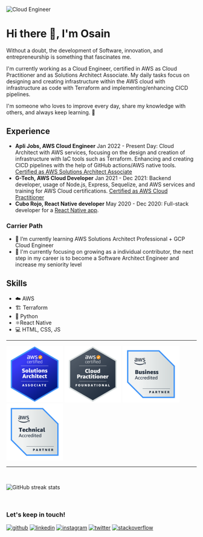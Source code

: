 ![Cloud Engineer](https://pbs.twimg.com/profile_banners/965952421284466688/1528653591/1500x500)

# Hi there 👋, I'm Osain

Without a doubt, the development of Software, innovation, and entrepreneurship is something that fascinates me.

I'm currently working as a Cloud Engineer, certified in AWS as Cloud Practitioner and as Solutions Architect Associate. My daily tasks focus on designing and creating infrastructure within the AWS cloud with infrastructure as code with Terraform and implementing/enhancing CICD pipelines.
 
I'm someone who loves to improve every day, share my knowledge with others, and always keep learning. 🌱

## Experience
+ **Apli Jobs, AWS Cloud Engineer** Jan 2022 - Present Day: Cloud Architect with AWS services, focusing on the design and creation of infrastructure with IaC tools such as Terraform. Enhancing and creating CICD pipelines with the help of GitHub actions/AWS native tools. [Certified as AWS Solutions Architect Associate](https://www.credly.com/badges/dbb4510d-c80e-4bdf-bf9b-52e370013a9a)
+ **G-Tech, AWS Cloud Developer** Jan 2021 - Dec 2021: Backend developer, usage of Node.js, Express, Sequelize, and AWS services and training for AWS Cloud certifications. [Certified as AWS Cloud Practitioner](https://www.credly.com/badges/4f129c39-edb2-410c-91aa-d8bf8617706f)
+ **Cubo Rojo, React Native developer** May 2020 - Dec 2020: Full-stack developer for a [React Native app](https://play.google.com/store/apps/details?id=com.devarkcode.cuborojocomunicacion).

### Carrier Path
+ 🌱 I’m currently learning AWS Solutions Architect Professional + GCP Cloud Engineer
+ 📖 I'm currently focusing on growing as a individual contributor, the next step in my career is to become a Software Architect Engineer and increase my seniority level

## Skills
+ ☁️ AWS
+ 🏗️ Terraform
+ 🐍 Python
+ ⚛️React Native
+ 💻 HTML, CSS, JS

----

<img src="https://github.com/OsainAbitia/OsainAbitia/blob/master/images/AWS-SAA.png" width="150" /> <img src="https://github.com/OsainAbitia/OsainAbitia/blob/master/images/AWS-CE.png" width="150" /> <img src="https://github.com/OsainAbitia/OsainAbitia/blob/master/images/AWS-Business.png" width="150" /> <img src="https://github.com/OsainAbitia/OsainAbitia/blob/master/images/AWS-Technical.png" width="150" />


----
<br>

![GitHub streak stats](https://streak-stats.demolab.com/?user=OsainAbitia)  

<br>

### Let's keep in touch!

[<img src='https://cdn.jsdelivr.net/npm/simple-icons@3.0.1/icons/github.svg' alt='github' height='40'>](https://github.com/OsainAbitia)  [<img src='https://cdn.jsdelivr.net/npm/simple-icons@3.0.1/icons/linkedin.svg' alt='linkedin' height='40'>](https://www.linkedin.com/in/osain-abitia)  [<img src='https://cdn.jsdelivr.net/npm/simple-icons@3.0.1/icons/instagram.svg' alt='instagram' height='40'>](https://www.instagram.com/osainabitia)  [<img src='https://cdn.jsdelivr.net/npm/simple-icons@3.0.1/icons/twitter.svg' alt='twitter' height='40'>](https://twitter.com/OsainAbitia)  [<img src='https://cdn.jsdelivr.net/npm/simple-icons@3.0.1/icons/stackoverflow.svg' alt='stackoverflow' height='40'>](https://stackoverflow.com/users/18032295/osain)  
